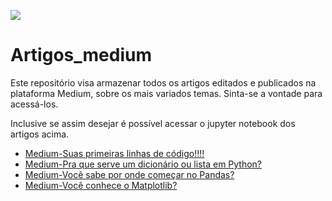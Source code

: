 ![](https://github.com/CaioVArruda/Python/blob/main/Medium.jpg)

# Artigos_medium

Este repositório visa armazenar todos os artigos editados e publicados na plataforma Medium, sobre os mais variados temas. Sinta-se a vontade para acessá-los.

Inclusive se assim desejar é possível acessar o jupyter notebook dos artigos acima.

- [Medium-Suas primeiras linhas de código!!!!](https://medium.com/@caioarruda2804/sua-primeiras-linhas-de-c%C3%B3digo-9619058f7628)
- [Medium-Pra que serve um dicionário ou lista em Python?](https://medium.com/@caioarruda2804/pra-que-serve-um-dicion%C3%A1rio-ou-lista-em-python-5a7478bf2699)
- [Medium-Você sabe por onde começar no Pandas?](https://medium.com/@caioarruda2804/voc%C3%AA-sabe-por-onde-come%C3%A7ar-no-pandas-51239bdfa4f0)
- [Medium-Você conhece o Matplotlib?](https://medium.com/@caioarruda2804/voc%C3%AA-j%C3%A1-conhece-o-matplotlib-f53102fcaf9)
